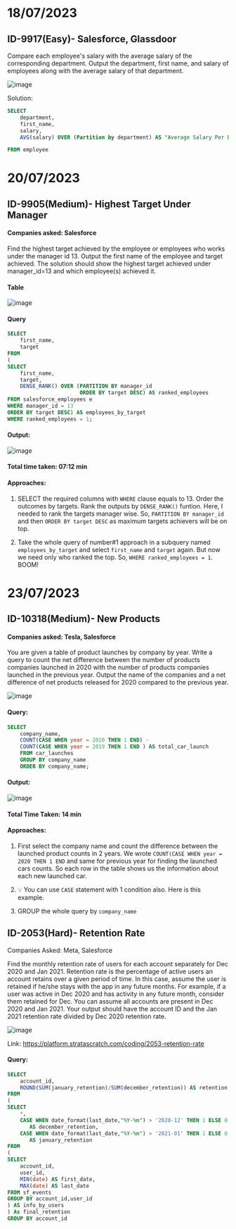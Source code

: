 # 18/07/2023


## ID-9917(Easy)- Salesforce, Glassdoor

Compare each employee's salary with the average salary of the corresponding department.
Output the department, first name, and salary of employees along with the average salary of that department.



![image](https://github.com/zizanayub/SQL-Daily-Practices/assets/65456659/d1fb43bb-847e-4080-915f-ee3352ba3e12)



Solution: 

```SQL
SELECT
    department,
    first_name,
    salary,
    AVG(salary) OVER (Partition by department) AS "Average Salary Per Department"

FROM employee
```




# 20/07/2023

## ID-9905(Medium)- Highest Target Under Manager

#### Companies asked: Salesforce


Find the highest target achieved by the employee or employees who works under the manager id 13. Output the first name of the employee and target achieved. The solution should show the highest target achieved under manager_id=13 and which employee(s) achieved it.

#### Table

![image](https://github.com/zizanayub/SQL-Daily-Practices/assets/65456659/848faa32-c9ff-4b70-8cb5-41ad55f4cb41)


####  Query
```SQL
SELECT
    first_name,
    target
FROM
(
SELECT 
    first_name,
    target,
    DENSE_RANK() OVER (PARTITION BY manager_id
                       ORDER BY target DESC) AS ranked_employees
FROM salesforce_employees e
WHERE manager_id = 13
ORDER BY target DESC) AS employees_by_target
WHERE ranked_employees = 1;
```

#### Output:
![image](https://github.com/zizanayub/SQL-Daily-Practices/assets/65456659/69f558cd-ebb2-4743-b502-dc349af5e21c)


####  Total time taken: 07:12 min

#### Approaches:

1. SELECT the required columns with `WHERE` clause equals to 13. Order the outcomes by targets. Rank the outputs by `DENSE_RANK()` funtion.
Here, I needed to rank the targets manager wise. So, `PARTITION BY manager_id` and then `ORDER BY target DESC` as maximum targets achievers will be on top.

2. Take the whole query of number#1 approach in a subquery named `employees_by_target` and select `first_name` and `target` again. But now we need only who ranked the top. So, `WHERE ranked_employees = 1`. BOOM!



# 23/07/2023

## ID-10318(Medium)- New Products

#### Companies asked: Tesla, Salesforce


You are given a table of product launches by company by year. Write a query to count the net difference between the number of products companies launched in 2020 with the number of products companies launched in the previous year. Output the name of the companies and a net difference of net products released for 2020 compared to the previous year.


![image](https://github.com/zizanayub/SQL-Daily-Practices/assets/65456659/7e10b99a-8114-4bb7-bd52-457c4cd1c754)


#### Query:

```SQL
SELECT 
    company_name,
    COUNT(CASE WHEN year = 2020 THEN 1 END) -
    COUNT(CASE WHEN year = 2019 THEN 1 END ) AS total_car_launch
    FROM car_launches
    GROUP BY company_name
    ORDER BY company_name;
```

#### Output: 
![image](https://github.com/zizanayub/SQL-Daily-Practices/assets/65456659/1728aab1-6e60-404f-bae9-34afbbcd4abb)


#### Total Time Taken: 14 min

#### Approaches:

1. First select the company name and count the difference between the launched product counts in 2 years. We wrote
`COUNT(CASE WHEN year = 2020 THEN 1 END` and same for previous year for finding the launched cars counts. So each row in the table shows us the information about
each new launched car.

1. 💡 You can use `CASE` statement with 1 condition also. Here is this example. 

2. GROUP the whole query by `company_name`





## ID-2053(Hard)- Retention Rate

Companies Asked: Meta, Salesforce

Find the monthly retention rate of users for each account separately for Dec 2020 and Jan 2021. Retention rate is the percentage of active users an account retains over a given period of time. In this case, assume the user is retained if he/she stays with the app in any future months. For example, if a user was active in Dec 2020 and has activity in any future month, consider them retained for Dec. You can assume all accounts are present in Dec 2020 and Jan 2021. Your output should have the account ID and the Jan 2021 retention rate divided by Dec 2020 retention rate.


![image](https://github.com/zizanayub/SQL-Daily-Practices/assets/65456659/f8155979-a2a9-4bff-9ecf-a5f2ca2d28d7)

Link: https://platform.stratascratch.com/coding/2053-retention-rate

#### Query:

```SQL
SELECT
    account_id,
    ROUND(SUM(january_retention)/SUM(december_retention)) AS retention
FROM 
(
SELECT
    *,
    CASE WHEN date_format(last_date,"%Y-%m") > '2020-12' THEN 1 ELSE 0 END 
       AS december_retention,
    CASE WHEN date_format(last_date,"%Y-%m") > '2021-01' THEN 1 ELSE 0 END 
       AS january_retention
FROM
(
SELECT 
    account_id,
    user_id,
    MIN(date) AS first_date,
    MAX(date) AS last_date
FROM sf_events
GROUP BY account_id,user_id
) AS info_by_users
) As final_retention
GROUP BY account_id
```
